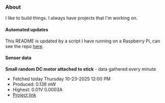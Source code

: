 ### About
I like to build things. I always have projects that I'm working on.

#### Automated updates
This README is updated by a script I have running on a Raspberry Pi, can see the repo [here](https://github.com/jdc-cunningham/raspi-git-repo-updater).

#### Sensor data


**Small random DC motor attached to stick** - data gathered every minute
- Fetched today Thursday 10-23-2025 12:00 PM
- Produced: 0.138 mW
- Highest: 0.01V 0.0003A
- [Project link](https://github.com/jdc-cunningham/turbine-raspi)